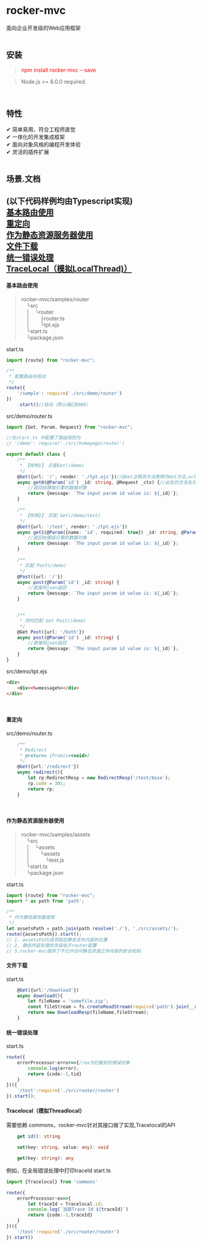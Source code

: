 # rocker-mvc

面向企业开发级的Web应用框架
<br/>
<br/>

## 安装
><font color=red>npm install rocker-mvc --save</font>

>Node.js >= 8.0.0 required.

<br/>

## 特性
 ✔︎ 简单易用，符合工程师直觉<br/>
 ✔︎ 一体化的开发集成框架<br/>
 ✔︎ 面向对象风格的编程开发体验<br/>
 ✔︎ 灵活的插件扩展<br/>
<br/>

## 场景.文档
(以下代码样例均由Typescript实现)
<br/>
[基本路由使用](#router)<br/>
[重定向](#redirect)<br/>
[作为静态资源服务器使用](#assets)<br/>
[文件下载](#download)<br/>
[统一错误处理](#error)<br/>
[TraceLocal（模拟LocalThread)）](#tracelocal)<br/>
---

#### 基本路由使用

>rocker-mvc/samples/router<br/>
>&emsp;└src<br/>
>&emsp;│&emsp;└router<br/>
>&emsp;│&emsp;&emsp;├router.ts<br/>
>&emsp;│&emsp;&emsp;└tpt.ejs<br/>
>&emsp;└start.ts<br/>
>&emsp;└package.json<br/>

start.ts
```typescript
import {route} from "rocker-mvc";

/**
 * 配置路由并启动
 */
route({
    '/sample': require('./src/demo/router')
})
    .start()//启动（默认端口8080）
```

src/demo/router.ts
```typescript
import {Get, Param, Request} from "rocker-mvc";

//在start.ts 中配置了路由规则为
// '/demo': require('./src/homepage/router')

export default class {
    /**
     * 【样例1】 匹配Get(/demo)
     */
    @Get({url: '/', render: './tpt.ejs'})//@Get注释该方法表明为Get方法,url:匹配的路径，render:返回的摸版路径
    async get0(@Param('id') _id: string, @Request _ctx) {//此处的方法名可以是任意的,通过 @Param描述对应请求中的参数
        //返回给摸版引擎的数据对象
        return {message: `The input param id value is: ${_id}`};
    }

    /**
     * 【样例2】 匹配 Get(/demo/test)
     */
    @Get({url: '/test', render: './tpt.ejs'})
    async get1(@Param({name: 'id', required: true}) _id: string, @Param('age') _age: number) {//@Param描述了一个“非空”的id及可为空的age参数
        //返回给摸版引擎的数据对象
        return {message: `The input param id value is: ${_id}`};
    }

    /**
     * 匹配 Post(/demo)
     */
    @Post({url: '/'})
    async post(@Param('id') _id: string) {
        //直接将json返回
        return {message: `The input param id value is: ${_id}`};
    }


    /**
     * 同时匹配 Get Post(/demo)
     */
    @Get Post({url: '/both'})
    async post(@Param('id') _id: string) {
        //直接将json返回
        return {message: `The input param id value is: ${_id}`};
    }
}
```

src/demo/tpt.ejs
```html
<div>
    <div><%=message%></div>
</div>
```

<br/>


#### 重定向
src/demo/router.ts
```typescript
    /**
     * Redirect
     * @returns {Promise<void>}
     */
    @Get({url:'/redirect'})
    async redirect(){
        let rp:RedirectResp = new RedirectResp('/test/base');
        rp.code = 301;
        return rp;
    }
```

<br/>

#### 作为静态资源服务器使用
>rocker-mvc/samples/assets<br/>
>&emsp;└src<br/>
>&emsp;│&emsp;└assets<br/>
>&emsp;│&emsp;&emsp;└assets<br/>
>&emsp;│&emsp;&emsp;&emsp;└test.js<br/>
>&emsp;└start.ts<br/>
>&emsp;└package.json<br/>

start.ts
```typescript
import {route} from "rocker-mvc";
import * as path from 'path';

/**
 * 作为静态服务器使用
 */
let assetsPath = path.join(path.resolve('./'), './src/assets/');
route({assetsPath}).start();
// 1. assetsPath选项指定静态文件内容的位置
// 2. 静态内容处理优先级低于router配置
// 3.rocker-mvc提供了不允许访问静态资源之外内容的安全机制
```

#### 文件下载
start.ts
```typescript
    @Get({url:'/download'})
    async download(){
        let fileName = 'somefile.zip';
        const fileStream = fs.createReadStream(require('path').join(__dirname,'../../',fileName));
        return new DownloadResp(fileName,fileStream);
    }
```

#### 统一错误处理
start.ts
```typescript
route({
    errorProcessor:error=>{//ex为拦截到的错误对象
        console.log(error);
        return {code:-1,tid}
    }
})({
    '/test':require('./src/router/router')
}).start();
```

#### Tracelocal（模拟Threadlocal）
需要依赖 commons，rocker-mvc针对其接口做了实现,Tracelocal的API
```typescript
    get id(): string

    set(key: string, value: any): void

    get(key: string): any
```

例如，在全局错误处理中打印traceId
start.ts
```typescript
import {Tracelocal} from 'commons'

route({
    errorProcessor:ex=>{
        let traceId = Tracelocal.id;
        console.log(`当前Trace Id ${traceId}`)
        return {code:-1,traceId}
    }
})({
    '/test':require('./src/router/router')
}).start()
```